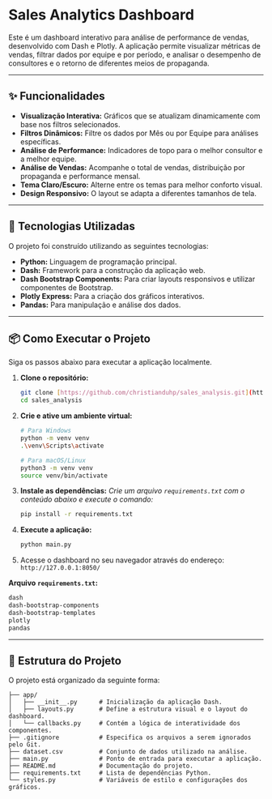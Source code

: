 # Sales Analytics Dashboard

Este é um dashboard interativo para análise de performance de vendas, desenvolvido com Dash e Plotly. A aplicação permite visualizar métricas de vendas, filtrar dados por equipe e por período, e analisar o desempenho de consultores e o retorno de diferentes meios de propaganda.

---

## ✨ Funcionalidades

-   **Visualização Interativa:** Gráficos que se atualizam dinamicamente com base nos filtros selecionados.
-   **Filtros Dinâmicos:** Filtre os dados por Mês ou por Equipe para análises específicas.
-   **Análise de Performance:** Indicadores de topo para o melhor consultor e a melhor equipe.
-   **Análise de Vendas:** Acompanhe o total de vendas, distribuição por propaganda e performance mensal.
-   **Tema Claro/Escuro:** Alterne entre os temas para melhor conforto visual.
-   **Design Responsivo:** O layout se adapta a diferentes tamanhos de tela.

---

## 🚀 Tecnologias Utilizadas

O projeto foi construído utilizando as seguintes tecnologias:

-   **Python:** Linguagem de programação principal.
-   **Dash:** Framework para a construção da aplicação web.
-   **Dash Bootstrap Components:** Para criar layouts responsivos e utilizar componentes de Bootstrap.
-   **Plotly Express:** Para a criação dos gráficos interativos.
-   **Pandas:** Para manipulação e análise dos dados.

---

## 📦 Como Executar o Projeto

Siga os passos abaixo para executar a aplicação localmente.

1.  **Clone o repositório:**
    ```bash
    git clone [https://github.com/christianduhp/sales_analysis.git](https://github.com/christianduhp/sales_analysis.git)
    cd sales_analysis
    ```

2.  **Crie e ative um ambiente virtual:**
    ```bash
    # Para Windows
    python -m venv venv
    .\venv\Scripts\activate

    # Para macOS/Linux
    python3 -m venv venv
    source venv/bin/activate
    ```

3.  **Instale as dependências:**
    *Crie um arquivo `requirements.txt` com o conteúdo abaixo e execute o comando:*
    ```bash
    pip install -r requirements.txt
    ```

4.  **Execute a aplicação:**
    ```bash
    python main.py
    ```

5.  Acesse o dashboard no seu navegador através do endereço: `http://127.0.0.1:8050/`

**Arquivo `requirements.txt`:**
```txt
dash
dash-bootstrap-components
dash-bootstrap-templates
plotly
pandas
```

---

## 📁 Estrutura do Projeto

O projeto está organizado da seguinte forma:

```
├── app/
│   ├── __init__.py      # Inicialização da aplicação Dash.
│   ├── layouts.py       # Define a estrutura visual e o layout do dashboard.
│   └── callbacks.py     # Contém a lógica de interatividade dos componentes.
├── .gitignore           # Especifica os arquivos a serem ignorados pelo Git.
├── dataset.csv          # Conjunto de dados utilizado na análise.
├── main.py              # Ponto de entrada para executar a aplicação.
├── README.md            # Documentação do projeto.
├── requirements.txt     # Lista de dependências Python.
└── styles.py            # Variáveis de estilo e configurações dos gráficos.
```

